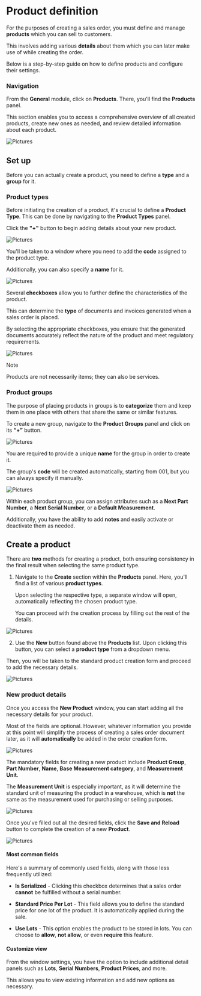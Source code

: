# Product definition

For the purposes of creating a sales order, you must define and manage **products** which you can sell to customers.

This involves adding various **details** about them which you can later make use of while creating the order.

Below is a step-by-step guide on how to define products and configure their settings.

### Navigation

From the **General** module, click on **Products**. There, you'll find the **Products** panel. 

This section enables you to access a comprehensive overview of all created products, create new ones as needed, and review detailed information about each product.

![Pictures](pictures/Products_view_27_02.png)

## Set up 

Before you can actually create a product, you need to define a **type** and a **group** for it.

### Product types 

Before initiating the creation of a product, it's crucial to define a **Product Type**. This can be done by navigating to the **Product Types** panel. 

Click the **"+"** button to begin adding details about your new product.

![Pictures](pictures/Products_Types_27_02.png)

You'll be taken to a window where you need to add the **code** assigned to the product type. 

Additionally, you can also specify a **name** for it. 

![Pictures](pictures/Products_Types_New_27_02.png)

Several **checkboxes** allow you to further define the characteristics of the product. 

This can determine the **type** of documents and invoices generated when a sales order is placed. 

By selecting the appropriate checkboxes, you ensure that the generated documents accurately reflect the nature of the product and meet regulatory requirements. 

![Pictures](pictures/Products_Types_Stocked_27_02.png)

> [!NOTE]
> 
> Products are not necessarily items; they can also be services.

### Product groups

The purpose of placing products in groups is to **categorize** them and keep them in one place with others that share the same or similar features.

To create a new group, navigate to the **Product Groups** panel and click on its **“+”** button.

![Pictures](pictures/Products_Groups_add_27_02.png)

You are required to provide a unique **name** for the group in order to create it.

The group's **code** will be created automatically, starting from 001, but you can always specify it manually.

![Pictures](pictures/Products_Groups_required_27_02.png)

Within each product group, you can assign attributes such as a **Next Part Number**, a **Next Serial Number**, or a **Default Measurement**. 

Additionally, you have the ability to add **notes** and easily activate or deactivate them as needed.

## Create a product 

There are **two** methods for creating a product, both ensuring consistency in the final result when selecting the same product type. 

1. Navigate to the **Create** section within the **Products** panel. Here, you'll find a list of various **product types**.

   Upon selecting the respective type, a separate window will open, automatically reflecting the chosen product type.

   You can proceed with the creation process by filling out the rest of the details.

![Pictures](pictures/Products_create_27_02.png)

2. Use the **New** button found above the **Products** list. Upon clicking this button, you can select a **product type** from a dropdown menu.

Then, you will be taken to the standard product creation form and proceed to add the necessary details.

![Pictures](pictures/Products_create_New_27_02.png)

### New product details

Once you access the **New Product** window, you can start adding all the necessary details for your product.

Most of the fields are optional. However, whatever information you provide at this point will simplify the process of creating a sales order document later, as it will **automatically** be added in the order creation form.

![Pictures](pictures/Products_New_Window_25_02.png)

The mandatory fields for creating a new product include **Product Group**, **Part Number**, **Name**, **Base Measurement category**, and **Measurement Unit**. 

The **Measurement Unit** is especially important, as it will determine the standard unit of measuring the product in a warehouse, which is **not** the same as the measurement used for purchasing or selling purposes.
  
![Pictures](pictures/Products_measurement_unit_27_02.png)

Once you've filled out all the desired fields, click the **Save and Reload** button to complete the creation of a new **Product**.

![Pictures](pictures/Products_Save_and_reload_27_02.png)

#### Most common fields 

Here's a summary of commonly used fields, along with those less frequently utilized:

* **Is Serialized** - Clicking this checkbox determines that a sales order **cannot** be fulfilled without a serial number.

* **Standard Price Per Lot** - This field allows you to define the standard price for one lot of the product. It is automatically applied during the sale.

* **Use Lots** - This option enables the product to be stored in lots. You can choose to **allow**, **not allow**, or even **require** this feature.

#### Customize view 

From the window settings, you have the option to include additional detail panels such as **Lots**, **Serial Numbers**, **Product Prices**, and more. 

This allows you to view existing information and add new options as necessary.
